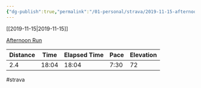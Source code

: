 ```yaml
---
{"dg-publish":true,"permalink":"/01-personal/strava/2019-11-15-afternoon-run/"}
---
```



[[2019-11-15\|2019-11-15]]

[Afternoon Run](https://www.strava.com/activities/2867557100)

| Distance | Time  | Elapsed Time | Pace | Elevation |
| -------- | ----- | ------------ | ---- | --------- |
| 2.4      | 18:04 | 18:04        | 7:30 | 72        |




#strava

